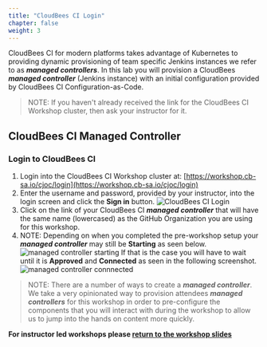 ```yaml
---
title: "CloudBees CI Login"
chapter: false
weight: 3
--- 
```


CloudBees CI for modern platforms takes advantage of Kubernetes to providing dynamic provisioning of team specific Jenkins instances we refer to as ***managed controllers***. In this lab you will provision a CloudBees ***managed controller*** (Jenkins instance) with an initial configuration provided by CloudBees CI Configuration-as-Code.

>NOTE: If you haven't already received the link for the CloudBees CI Workshop cluster, then ask your instructor for it.

## CloudBees CI Managed Controller

### Login to CloudBees CI

1. Login into the CloudBees CI Workshop cluster at: [https://workshop.cb-sa.io/cjoc/login](https://workshop.cb-sa.io/cjoc/login) 
2. Enter the username and password, provided by your instructor, into the login screen and click the **Sign in** button. ![CloudBees CI Login](setup-login.png?width=40pc)
3. Click on the link of your CloudBees CI ***managed controller*** that will have the same name (lowercased) as the GitHub Organization you are using for this workshop.
4. NOTE: Depending on when you completed the pre-workshop setup your ***managed controller*** may still be **Starting** as seen below. ![managed controller starting](starting.png?width=40pc) 
If that is the case you will have to wait until it is **Approved** and **Connected** as seen in the following screenshot.  ![managed controller connnected](mc-connected.png?width=40pc) 

>NOTE: There are a number of ways to create a ***managed controller***. We take a very opinionated way to provision attendees ***managed controllers*** for this workshop in order to pre-configure the components that you will interact with during the workshop to allow us to jump into the hands on content more quickly.

**For instructor led workshops please <a href="https://cloudbees-days.github.io/cloudbees-field-workshops/cloudbees-ci/#cbci-setup-review">return to the workshop slides</a>**

